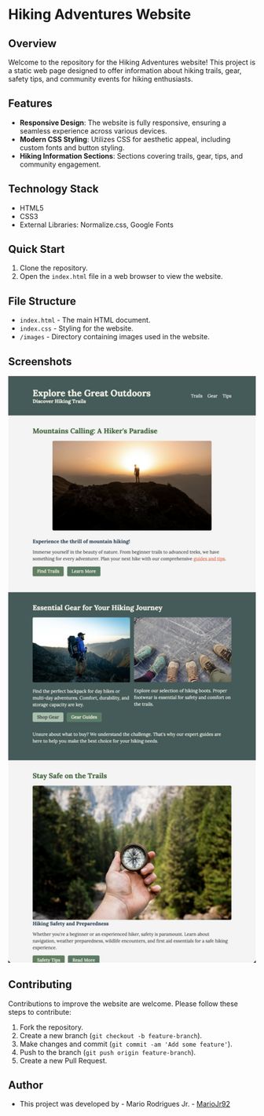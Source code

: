 # Hiking Adventures Website

## Overview

Welcome to the repository for the Hiking Adventures website! This project is a static web page designed to offer information about hiking trails, gear, safety tips, and community events for hiking enthusiasts.

## Features

- **Responsive Design**: The website is fully responsive, ensuring a seamless experience across various devices.
- **Modern CSS Styling**: Utilizes CSS for aesthetic appeal, including custom fonts and button styling.
- **Hiking Information Sections**: Sections covering trails, gear, tips, and community engagement.

## Technology Stack

- HTML5
- CSS3
- External Libraries: Normalize.css, Google Fonts

## Quick Start

1. Clone the repository.
2. Open the `index.html` file in a web browser to view the website.

## File Structure

- `index.html` - The main HTML document.
- `index.css` - Styling for the website.
- `/images` - Directory containing images used in the website.

## Screenshots

<img width="1075" alt="Hiking Adventures Website Screenshot" src="images/hiking-adventures-screenshot.jpg">

## Contributing

Contributions to improve the website are welcome. Please follow these steps to contribute:
1. Fork the repository.
2. Create a new branch (`git checkout -b feature-branch`).
3. Make changes and commit (`git commit -am 'Add some feature'`).
4. Push to the branch (`git push origin feature-branch`).
5. Create a new Pull Request.

## Author
- This project was developed by - Mario Rodrigues Jr. - [MarioJr92](https://github.com/mariojr92)
